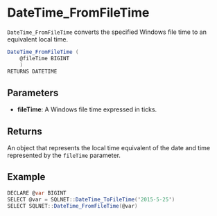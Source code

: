 # DateTime_FromFileTime

`DateTime_FromFileTime` converts the specified Windows file time to an equivalent local time.

```csharp
DateTime_FromFileTime (
	@fileTime BIGINT
	)
RETURNS DATETIME
```

## Parameters

 - **fileTime**: A Windows file time expressed in ticks.

## Returns

An object that represents the local time equivalent of the date and time represented by the `fileTime` parameter.

## Example

```csharp
DECLARE @var BIGINT
SELECT @var = SQLNET::DateTime_ToFileTime('2015-5-25')
SELECT SQLNET::DateTime_FromFileTime(@var)
```


